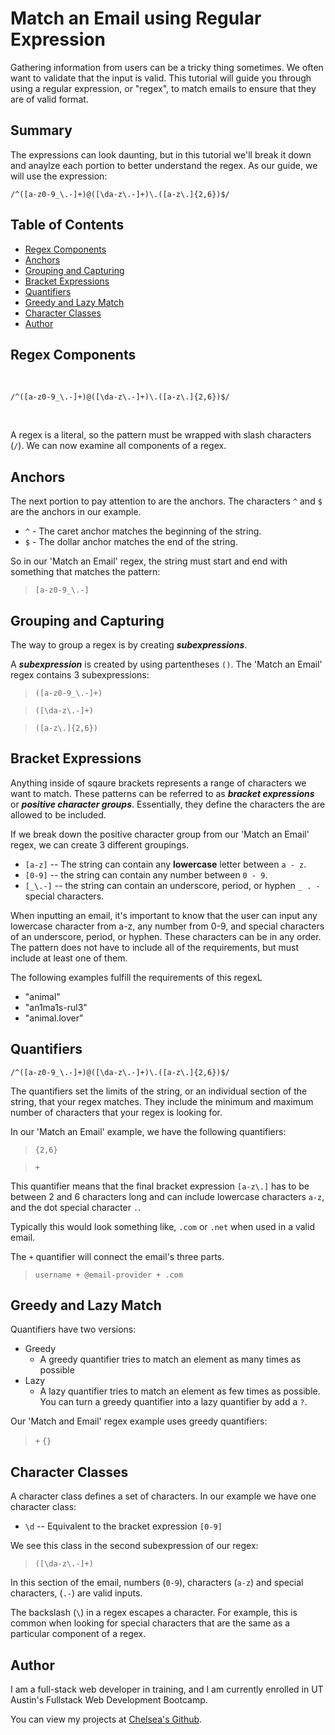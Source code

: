 #  Match an Email using Regular Expression

Gathering information from users can be a tricky thing sometimes. We often want to validate that the input is valid. This tutorial will guide you through using a regular expression, or "regex", to match emails to ensure that they are of valid format. 

## Summary

The expressions can look daunting, but in this tutorial  we'll break it down and anaylze each portion to better understand the regex. As our guide, we will use the expression: 

    /^([a-z0-9_\.-]+)@([\da-z\.-]+)\.([a-z\.]{2,6})$/  

## Table of Contents

- [Regex Components](#regex-components)
- [Anchors](#anchors)
- [Grouping and Capturing](#grouping-and-capturing)
- [Bracket Expressions](#bracket-expressions)
- [Quantifiers](#quantifiers)
- [Greedy and Lazy Match](#greedy-and-lazy-match)
- [Character Classes](#character-classes)
- [Author](#author)

## Regex Components

<br>

    /^([a-z0-9_\.-]+)@([\da-z\.-]+)\.([a-z\.]{2,6})$/  

<br>

A regex is a literal, so the pattern must be wrapped with slash characters (`/`). We can now examine all components of a regex.

## Anchors

The next portion to pay attention to are the anchors. The characters `^` and `$` are the anchors in our example.

- `^` -  The caret anchor matches the beginning of the string.
- `$` - The dollar anchor matches the end of the string.

So in our 'Match an Email' regex, the string must start and end with something that matches the pattern: 

> `[a-z0-9_\.-]` 

## Grouping and Capturing

The way to group a regex is by creating ***subexpressions***. 

A ***subexpression*** is created by using partentheses `()`. The 'Match an Email' regex contains 3 subexpressions:

> `([a-z0-9_\.-]+)`

> `([\da-z\.-]+)`

> `([a-z\.]{2,6})`


## Bracket Expressions
Anything inside of sqaure brackets represents a range of characters we want to match. These patterns can be referred to as ***bracket expressions*** or ***positive character groups***. Essentially, they define the characters the are allowed to be included. 

If we break down the positive character group from our 'Match an Email' regex, we can create 3 different groupings.

- `[a-z]` -- The string can contain any **lowercase** letter between `a - z`. 
- `[0-9]` -- the string can contain any number between `0 - 9`.
- `[_\.-]` -- the string can contain an underscore, period, or hyphen `_ . -` special characters.

When inputting an email, it's important to know that the user can input any lowercase character from a-z, any number from 0-9, and special characters of an underscore, period, or hyphen. These characters can be in any order. The pattern does not have to include all of the requirements, but must include at least one of them. 

The following examples fulfill the requirements of this regexL

- "animal"
- "an1ma1s-rul3"
- "animal.lover"

## Quantifiers

    /^([a-z0-9_\.-]+)@([\da-z\.-]+)\.([a-z\.]{2,6})$/

The quantifiers set the limits of the string, or an individual section of the string, that your regex matches. They include the minimum and maximum number of characters that your regex is looking for. 

In our 'Match an Email' example, we have the following quantifiers:

> `{2,6}`

> `+`

 This quantifier means that the final bracket expression `[a-z\.]` has to be between 2 and 6 characters long and can include lowercase characters `a-z`, and the dot special character `.`. 

Typically this would look something like, `.com` or `.net` when used in a valid email. 

The `+` quantifier will connect the email's three parts. 

> `username + @email-provider + .com`

## Greedy and Lazy Match

Quantifiers have two versions:
- Greedy
    - A greedy quantifier tries to match an element as many times as possible
- Lazy
    - A lazy quantifier tries to match an element as few times as possible. You can turn a greedy quantifier into a lazy quantifier by add a `?`.

Our 'Match and Email' regex example uses greedy quantifiers: 
> `+`
> `{}` 

## Character Classes

A character class defines a set of characters. In our example we have one character class:

- `\d` -- Equivalent to the bracket expression `[0-9]`

We see this class in the second subexpression of our regex: 

> `([\da-z\.-]+)`

In this section of the email, numbers (`0-9`), characters (`a-z`) and special characters, (`.-`) are valid inputs.

The backslash (`\`) in a regex escapes a character. For example, this is common when looking for special characters that are the same as a particular component of a regex. 

## Author

I am a full-stack web developer in training, and I am currently enrolled in UT Austin's Fullstack Web Development Bootcamp. 

You can view my projects at [Chelsea's Github](https://github.com/chelsea314?tab=repositories).